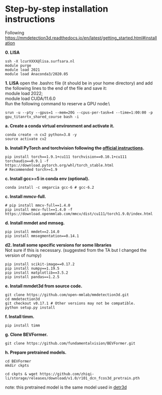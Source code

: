 # Step-by-step installation instructions

Following https://mmdetection3d.readthedocs.io/en/latest/getting_started.html#installation

**0. LISA**
```shell
ssh -X lcurXXXX@lisa.surfsara.nl
module purge
module load 2021
module load Anaconda3/2020.05
```
**1. LISA**
open the .bashrc file (it should be in your home directory) and add the following lines to the end of the file and save it:\
module load 2022; \
module load CUDA/11.6.0 \
Run the following command to reserve a GPU node:\
```shell
srun -u --pty --gpus=1 --mem=20G --cpus-per-task=4 --time=1:00:00 -p gpu_titanrtx_shared_course bash -i
```

**a. Create a conda virtual environment and activate it.**
```shell
conda create -n cv2 python=3.8 -y
source activate cv2
```

**b. Install PyTorch and torchvision following the [official instructions](https://pytorch.org/).**
```shell
pip install torch==1.9.1+cu111 torchvision==0.10.1+cu111 torchaudio==0.9.1 -f https://download.pytorch.org/whl/torch_stable.html
# Recommended torch>=1.9

```

**c. Install gcc>=5 in conda env (optional).**
```shell
conda install -c omgarcia gcc-6 # gcc-6.2
```

**c. Install mmcv-full.**
```shell
# pip install mmcv-full==1.4.0
pip install mmcv-full==1.4.0 -f https://download.openmmlab.com/mmcv/dist/cu111/torch1.9.0/index.html
```

**d. Install mmdet and mmseg.**
```shell
pip install mmdet==2.14.0
pip install mmsegmentation==0.14.1
```

**d2. Install some specific versions for some libraries**\
Not sure if this is necessary. (suggested from the TA but I changed the version of numpy)
```shell
pip install scikit-image==0.17.2
pip install numpy==1.19.5
pip install matplotlib==3.5.2
pip install pandas==1.2.5
```

**e. Install mmdet3d from source code.**
```shell
git clone https://github.com/open-mmlab/mmdetection3d.git
cd mmdetection3d
git checkout v0.17.1 # Other versions may not be compatible.
python setup.py install
```

**f. Install timm.**
```shell
pip install timm
```


**g. Clone BEVFormer.**
```
git clone https://github.com/fundamentalvision/BEVFormer.git
```

**h. Prepare pretrained models.**
```shell
cd BEVFormer
mkdir ckpts

cd ckpts & wget https://github.com/zhiqi-li/storage/releases/download/v1.0/r101_dcn_fcos3d_pretrain.pth
```

note: this pretrained model is the same model used in [detr3d](https://github.com/WangYueFt/detr3d)